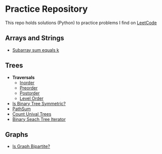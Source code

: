 # Practice Repository
This repo holds solutions (Python) to practice problems I find on [LeetCode](https://leetcode.com/)

## Arrays and Strings 
* [Subarray sum equals k](arrays_and_strings/subarray_sum_equals_k.py) 

## Trees 
* **Traversals**
    * [Inorder](binary_tree/traversal/inorder.py)  
    * [Preorder](binary_tree/traversal/preorder.py)  
    * [Postorder](binary_tree/traversal/postorder.py)  
    * [Level Order](binary_tree/traversal/levelorder.py)  
* [Is Binary Tree Symmetric?](binary_tree/symmetric_tree.py)  
* [PathSum](binary_tree/pathsum.py)  
* [Count Unival Trees](binary_tree/count_unival_trees.py)  
* [Binary Seach Tree Iterator](binary_tree/bst_iterator.py)  


## Graphs 
* [Is Graph Bipartite?](graph/bipartite.py) 
